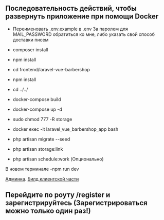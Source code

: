 ## Последовательность действий, чтобы развернуть приложение при помощи Docker

- Переименовать .env.example в .env
За паролем для MAIL_PASSWORD обратиться ко мне, либо указать свой способ доставки писем

- composer install
- npm install

- cd frontend/laravel-vue-barbershop
- npm install

- cd ../../

- docker-compose build
- docker-compose up -d

- sudo chmod 777 -R storage 

- docker exec -it laravel_vue_barbershop_app bash
- php artisan migrate --seed
- php artisan storage:link
- php artisan schedule:work (Опционально)

В новом терминале 
-npm run dev


[Админка](http://localhost:8080).
[Билд клиентской части](http://localhost:3000)



## Перейдите по роуту /register и зарегистрируйтесь (Зарегистрироваться можно только один раз!)
